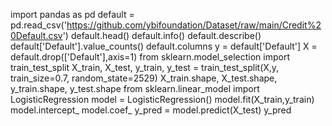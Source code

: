 import pandas as pd
default = pd.read_csv('https://github.com/ybifoundation/Dataset/raw/main/Credit%20Default.csv')
default.head()
default.info()
default.describe()
default['Default'].value_counts()
default.columns
y = default['Default']
X = default.drop(['Default'],axis=1)
from sklearn.model_selection import train_test_split
X_train, X_test, y_train, y_test = train_test_split(X,y, train_size=0.7, random_state=2529)
X_train.shape, X_test.shape, y_train.shape, y_test.shape
from sklearn.linear_model import LogisticRegression
model = LogisticRegression()
model.fit(X_train,y_train)
model.intercept_
model.coef_
y_pred = model.predict(X_test)
y_pred
